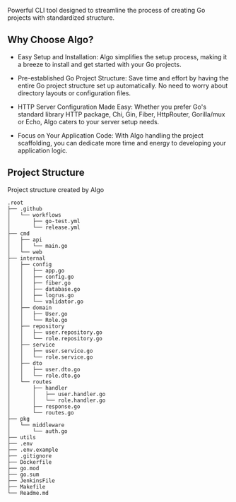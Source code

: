 Powerful CLI tool designed to streamline the process of creating Go projects with standardized structure.

## Why Choose Algo?
- Easy Setup and Installation: Algo simplifies the setup process, making it a breeze to install and get started with your Go projects.

- Pre-established Go Project Structure: Save time and effort by having the entire Go project structure set up automatically. No need to worry about directory layouts or configuration files.

- HTTP Server Configuration Made Easy: Whether you prefer Go's standard library HTTP package, Chi, Gin, Fiber, HttpRouter, Gorilla/mux or Echo, Algo caters to your server setup needs.

- Focus on Your Application Code: With Algo handling the project scaffolding, you can dedicate more time and energy to developing your application logic.

## Project Structure
Project structure created by Algo
```
.root
├── .github
│   └── workflows
│       ├── go-test.yml
│       └── release.yml
├── cmd
│   ├── api
│   │   └── main.go
│   └── web
├── internal
│   ├── config
│   │   ├── app.go
│   │   ├── config.go
│   │   ├── fiber.go
│   │   ├── database.go
│   │   ├── logrus.go
│   │   └── validator.go
│   ├── domain
│   │   ├── User.go
│   │   └── Role.go
│   ├── repository
│   │   ├── user.repository.go
│   │   └── role.repository.go
│   ├── service
│   │   ├── user.service.go
│   │   └── role.service.go
│   ├── dto
│   │   ├── user.dto.go
│   │   └── role.dto.go
│   └── routes
│       ├── handler
│       │   ├── user.handler.go
│       │   └── role.handler.go
│       ├── response.go
│       └── routes.go
├── pkg
│   └── middleware
│       └── auth.go
├── utils
├── .env
├── .env.example
├── .gitignore
├── Dockerfile
├── go.mod
├── go.sum
├── JenkinsFile
├── Makefile
└── Readme.md
```

